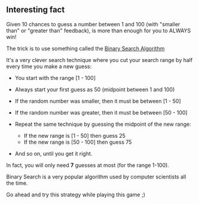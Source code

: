 ## Interesting fact

Given 10 chances to guess a number between 1 and 100 (with "smaller than" or "greater than" feedback), is more than enough for you to ALWAYS win!

The trick is to use something called the [Binary Search Algorithm](https://en.wikipedia.org/wiki/Binary_search_algorithm)

It's a very clever search technique where you cut your search range by half every time you make a new guess:

   - You start with the range [1 - 100]
   - Always start your first guess as 50 (midpoint between 1 and 100)
   - If the random number was smaller, then it must be between [1 - 50]
   - If the random number was greater, then it must be between [50 - 100]

   - Repeat the same technique by guessing the midpoint of the new range:
      - If the new range is [1 - 50] then guess 25
      - If the new range is [50 - 100] then guess 75

   - And so on, until you get it right.

In fact, you will only need **7** guesses at most (for the range 1-100).

Binary Search is a very popular algorithm used by computer scientists all the time.

Go ahead and try this strategy while playing this game ;)
